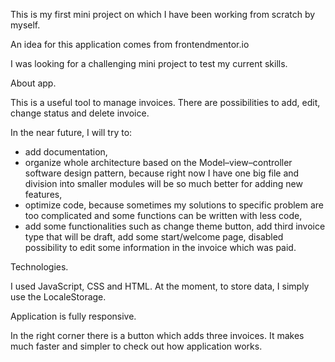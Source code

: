 This is my first mini project on which I have been working from scratch by myself.

An idea for this application comes from frontendmentor.io

I was looking for a challenging mini project to test my current skills.

About app.

This is a useful tool to manage invoices. There are possibilities to add, edit, change status and delete invoice.

In the near future, I will try to:

- add documentation,
- organize whole architecture based on the Model–view–controller software design pattern, because right now I have one big file and division into smaller modules will be so much better for adding new features,
- optimize code, because sometimes my solutions to specific problem are too complicated and some functions can be written with less code,
- add some functionalities such as change theme button, add third invoice type that will be draft, add some start/welcome page, disabled possibility to edit some information in the invoice which was paid.

Technologies.

I used JavaScript, CSS and HTML. At the moment, to store data, I simply use the LocaleStorage.

Application is fully responsive.

In the right corner there is a button which adds three invoices. It makes much faster and simpler to check out how application works.
